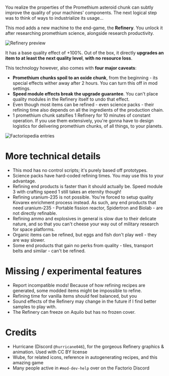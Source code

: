 You realize the properties of the Promethium asteroid chunk can subtly improve the quality of your machines' components. The next logical step was to think of ways to industrialize its usage...

This mod adds a new machine to the end-game, the **Refinery**. You unlock it after researching promethium science, alongside research productivity.

![Refinery preview](https://files.catbox.moe/7wyhip.png)

It has a base quality effect of +100%. Out of the box, it directly **upgrades an item to at least the next quality level**, **with no resource loss**.

This technology however, also comes with **four major caveats**:

- **Promethium chunks spoil to an oxide chunk**, from the beginning - its special effects wither away after 2 hours. You can turn this off in mod settings.
- **Speed module effects break the upgrade guarantee**. You can't place quality modules in the Refinery itself to undo that effect.
- Even though most items can be refined - even science packs - their refining time also depends on all the ingredients of the production chain.
- 1 promethium chunk satsifies 1 Refinery for 10 minutes of constant operation. If you use them extensively, you're gonna have to design logistics for delivering promethium chunks, of all things, to your planets.

![Factoriopedia entries](https://files.catbox.moe/hol3wq.png)

# More technical details

- This mod has no control scripts; it's purely based off prototypes.
- Science packs have hard-coded refining times. You may use this to your advantage.
- Refining end products is faster than it should actually be. Speed module 3 with crafting speed 1 still takes an eternity though!
- Refining uranium-235 is not possible. You're forced to setup quality Kovarex enrichment process instead. As such, any end products that need uranium-235 - Portable fission reactor, Spidertron and Biolab - are not directly refinable.
- Refining ammo and explosives in general is slow due to their delicate nature, and so that you can't cheese your way out of military research for space platforms.
- Organic items can be refined, but eggs and fish don't play well - they are way slower.
- Some end products that gain no perks from quality - tiles, transport belts and similar - can't be refined.

# Missing / experimental features

- Report incompatible mods! Because of how refining recipes are generated, some modded items might be impossible to refine.
- Refining time for vanilla items should feel balanced, but you
- Sound effects of the Refinery may change in the future if I find better samples to play with.
- The Refinery can freeze on Aquilo but has no frozen cover.

# Credits

- Hurricane (Discord `@hurricane046`), for the gorgeous Refinery graphics & animation. Used with CC BY license
- Wube, for related icons, reference in autogenerating recipes, and this amazing game
- Many people active in `#mod-dev-help` over on the Factorio Discord
